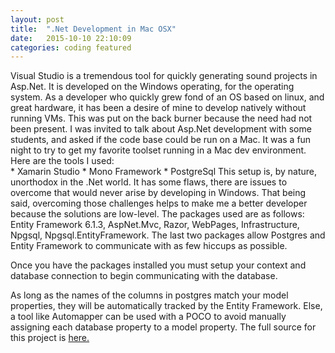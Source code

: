 ```yaml
---
layout: post
title:  ".Net Development in Mac OSX"
date:   2015-10-10 22:10:09
categories: coding featured
---
```


Visual Studio is a tremendous tool for quickly generating sound projects in Asp.Net. It is developed on the Windows operating, for the operating system. As a developer who quickly grew fond of an OS based on linux, and great hardware, it has been a desire of mine to develop natively without running VMs. This was put on the back burner because the need had not been present. I was invited to talk about Asp.Net development with some students, and asked if the code base could be run on a Mac. It was a fun night to try to get my favorite toolset running in a Mac dev environment. Here are the tools I used:<br>
	* Xamarin Studio
	* Mono Framework
	* PostgreSql
This setup is, by nature, unorthodox in the .Net world. It has some flaws, there are issues to overcome that would never arise by developing in Windows. That being said, overcoming those challenges helps to make me a better developer because the solutions are low-level. The packages used are as follows: Entity Framework 6.1.3, AspNet.Mvc, Razor, WebPages, Infrastructure, Npgsql, Npgsql.EntityFramework. The last two packages allow Postgres and Entity Framework to communicate with as few hiccups as possible.

Once you have the packages installed you must setup your context and database connection to begin communicating with the database.

As long as the names of the columns in postgres match your model properties, they will be automatically tracked by the Entity Framework. Else, a tool like Automapper can be used with a POCO to avoid manually assigning each database property to a model property. The full source for this project is <a href="https://github.com/johnathon101/ToDoAspNet">here.</a>
